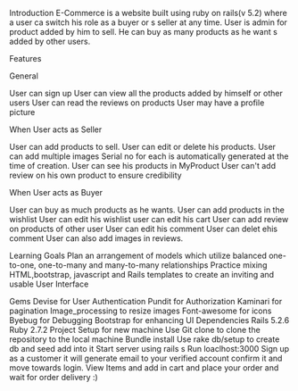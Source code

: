 Introduction
E-Commerce is a website built using ruby on rails(v 5.2) where a user ca switch his role as a buyer or s seller at any time. User is admin for product added by him to sell. He can buy as many products as he want s added by other users.

Features

General

User can sign up
User can view all the products added by himself or other users
User can read the reviews on products
User may have a profile picture

When User acts as Seller

User can add products to sell.
User can edit or delete his products.
User can add multiple images
Serial no for each is automatically generated at the time of creation.
User can see his products in MyProduct
User can't add review on his own product to ensure credibility

When User acts as Buyer

User can buy as much products as he wants.
User can add products in the wishlist
User can edit his wishlist
user can edit his cart
User can add review on products of other user
User can edit his comment
User can delet ehis comment
User can also add images in reviews.

Learning Goals
Plan an arrangement of models which utilize balanced one-to-one, one-to-many and many-to-many relationships
Practice mixing HTML,bootstrap, javascript and Rails templates to create an inviting and usable User Interface

Gems
Devise for User Authentication
Pundit for Authorization
Kaminari for pagination
Image_processing to resize images
Font-awesome for icons
Byebug for Debugging
Bootstrap for enhancing UI
Dependencies
Rails 5.2.6
Ruby 2.7.2
Project Setup for new machine
Use Git clone to clone the repository to the local machine
Bundle install
Use rake db/setup to create db and seed add into it
Start server using rails s
Run loaclhost:3000
Sign up as a customer it will generate email to your verified account confirm it and move towards login.
View Items and add in cart and place your order and wait for order delivery :)
